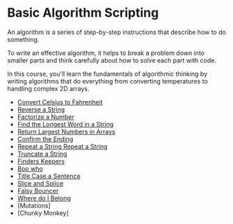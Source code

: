 # Basic Algorithm Scripting

An algorithm is a series of step-by-step instructions that describe how to do something.

To write an effective algorithm, it helps to break a problem down into smaller parts and think carefully about how to solve each part with code.

In this course, you'll learn the fundamentals of algorithmic thinking by writing algorithms that do everything from converting temperatures to handling complex 2D arrays.

- [Convert Celsius to Fahrenheit](./celsius_fahrenheit.js)
- [Reverse a String](./reverse_string.js)
- [Factorize a Number](./factorial.js)
- [Find the Longest Word in a String](./longest_word.js)
- [Return Largest Numbers in Arrays](./return_largest.js)
- [Confirm the Ending](./confirm_endings.js)
- [Repeat a String Repeat a String](./repeat_repeat.js)
- [Truncate a String](./truncate_string.js)
- [Finders Keepers](./finders_keepers.js)
- [Boo who](./boo_who.js)
- [Title Case a Sentence](./title_case_sentense.js)
- [Slice and Splice](./slice_splice.js)
- [Falsy Bouncer](./falsy.js)
- [Where do I Belong](./where_do.js)
- [Mutations]
- [Chunky Monkey]